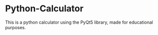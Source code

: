 # Python-Calculator
This is a python calculator using the PyQt5 library, made for educational purposes.
